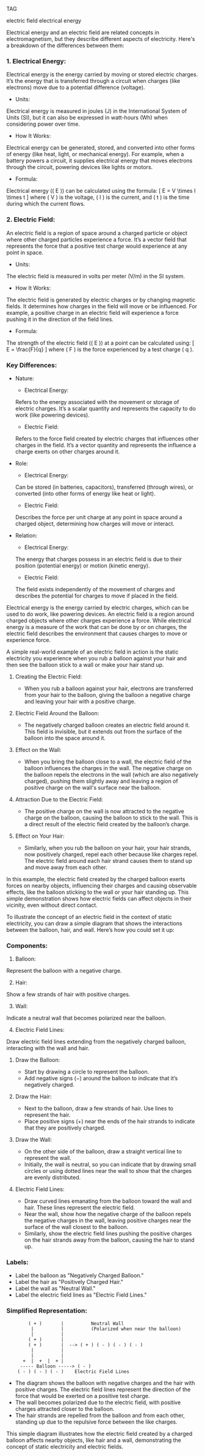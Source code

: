 TAG

electric field
electrical energy

Electrical energy and an electric field are related concepts in electromagnetism, but they describe different aspects of electricity. Here's a breakdown of the differences between them:

### 1. Electrical Energy:

Electrical energy is the energy carried by moving or stored electric charges. It’s the energy that is transferred through a circuit when charges (like electrons) move due to a potential difference (voltage).

   - Units:

   Electrical energy is measured in joules (J) in the International System of Units (SI), but it can also be expressed in watt-hours (Wh) when considering power over time.

   - How It Works:

   Electrical energy can be generated, stored, and converted into other forms of energy (like heat, light, or mechanical energy). For example, when a battery powers a circuit, it supplies electrical energy that moves electrons through the circuit, powering devices like lights or motors.

   - Formula:

   Electrical energy (\( E \)) can be calculated using the formula:
     \[
     E = V \times I \times t
     \]
     where \( V \) is the voltage, \( I \) is the current, and \( t \) is the time during which the current flows.

### 2. Electric Field:

An electric field is a region of space around a charged particle or object where other charged particles experience a force. It’s a vector field that represents the force that a positive test charge would experience at any point in space.

   - Units:

   The electric field is measured in volts per meter (V/m) in the SI system.

   - How It Works:

   The electric field is generated by electric charges or by changing magnetic fields. It determines how charges in the field will move or be influenced. For example, a positive charge in an electric field will experience a force pushing it in the direction of the field lines.

   - Formula:

   The strength of the electric field (\( E \)) at a point can be calculated using:
     \[
     E = \frac{F}{q}
     \]
     where \( F \) is the force experienced by a test charge \( q \).

### Key Differences:

- Nature:

  - Electrical Energy:

  Refers to the energy associated with the movement or storage of electric charges. It’s a scalar quantity and represents the capacity to do work (like powering devices).

  - Electric Field:

  Refers to the force field created by electric charges that influences other charges in the field. It’s a vector quantity and represents the influence a charge exerts on other charges around it.

- Role:

  - Electrical Energy:

  Can be stored (in batteries, capacitors), transferred (through wires), or converted (into other forms of energy like heat or light).

  - Electric Field:

  Describes the force per unit charge at any point in space around a charged object, determining how charges will move or interact.

- Relation:

  - Electrical Energy:

  The energy that charges possess in an electric field is due to their position (potential energy) or motion (kinetic energy).

  - Electric Field:

  The field exists independently of the movement of charges and describes the potential for charges to move if placed in the field.

Electrical energy is the energy carried by electric charges, which can be used to do work, like powering devices. An electric field is a region around charged objects where other charges experience a force. While electrical energy is a measure of the work that can be done by or on charges, the electric field describes the environment that causes charges to move or experience force.

A simple real-world example of an electric field in action is the static electricity you experience when you rub a balloon against your hair and then see the balloon stick to a wall or make your hair stand up.

1. Creating the Electric Field:

   - When you rub a balloon against your hair, electrons are transferred from your hair to the balloon, giving the balloon a negative charge and leaving your hair with a positive charge.

2. Electric Field Around the Balloon:

   - The negatively charged balloon creates an electric field around it. This field is invisible, but it extends out from the surface of the balloon into the space around it.

3. Effect on the Wall:

   - When you bring the balloon close to a wall, the electric field of the balloon influences the charges in the wall. The negative charge on the balloon repels the electrons in the wall (which are also negatively charged), pushing them slightly away and leaving a region of positive charge on the wall's surface near the balloon.

4. Attraction Due to the Electric Field:

   - The positive charge on the wall is now attracted to the negative charge on the balloon, causing the balloon to stick to the wall. This is a direct result of the electric field created by the balloon’s charge.

5. Effect on Your Hair:

   - Similarly, when you rub the balloon on your hair, your hair strands, now positively charged, repel each other because like charges repel. The electric field around each hair strand causes them to stand up and move away from each other.

In this example, the electric field created by the charged balloon exerts forces on nearby objects, influencing their charges and causing observable effects, like the balloon sticking to the wall or your hair standing up. This simple demonstration shows how electric fields can affect objects in their vicinity, even without direct contact.

To illustrate the concept of an electric field in the context of static electricity, you can draw a simple diagram that shows the interactions between the balloon, hair, and wall. Here’s how you could set it up:

### Components:

1. Balloon:

Represent the balloon with a negative charge.

2. Hair:

Show a few strands of hair with positive charges.

3. Wall:

Indicate a neutral wall that becomes polarized near the balloon.

4. Electric Field Lines:

Draw electric field lines extending from the negatively charged balloon, interacting with the wall and hair.

1. Draw the Balloon:

   - Start by drawing a circle to represent the balloon.
   - Add negative signs (−) around the balloon to indicate that it’s negatively charged.

2. Draw the Hair:

   - Next to the balloon, draw a few strands of hair. Use lines to represent the hair.
   - Place positive signs (+) near the ends of the hair strands to indicate that they are positively charged.

3. Draw the Wall:

   - On the other side of the balloon, draw a straight vertical line to represent the wall.
   - Initially, the wall is neutral, so you can indicate that by drawing small circles or using dotted lines near the wall to show that the charges are evenly distributed.

4. Electric Field Lines:

   - Draw curved lines emanating from the balloon toward the wall and hair. These lines represent the electric field.
   - Near the wall, show how the negative charge of the balloon repels the negative charges in the wall, leaving positive charges near the surface of the wall closest to the balloon.
   - Similarly, show the electric field lines pushing the positive charges on the hair strands away from the balloon, causing the hair to stand up.

### Labels:

- Label the balloon as "Negatively Charged Balloon."
- Label the hair as "Positively Charged Hair."
- Label the wall as "Neutral Wall."
- Label the electric field lines as "Electric Field Lines."

### Simplified Representation:

```
        ( + )       |          Neutral Wall
         |          |          (Polarized when near the balloon)
         |          |
        ( + )       |
        ( + )       |  --> ( + ) ( - ) ( - ) ( - )
         |          |
         |          |
      +  |  +  |  + |
     ----- Balloon -----> ( - )
    ( - ) ( - ) ( - )    Electric Field Lines
```

- The diagram shows the balloon with negative charges and the hair with positive charges. The electric field lines represent the direction of the force that would be exerted on a positive test charge.
- The wall becomes polarized due to the electric field, with positive charges attracted closer to the balloon.
- The hair strands are repelled from the balloon and from each other, standing up due to the repulsive force between the like charges.

This simple diagram illustrates how the electric field created by a charged balloon affects nearby objects, like hair and a wall, demonstrating the concept of static electricity and electric fields.
